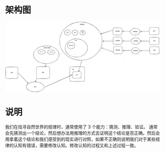 # 架构图
![架构图](img/用于发现规律的ai架构图.excalidraw.svg)
# 说明
我们在找寻自然世界的规律时，通常使用了 3 个能力：猜测、推理、验证。
通常会先猜测出一个结论，然后想办法用推理的方式去证明这个结论是否正确。然后会用拿着这个结论和我们感受到的现实进行对照，如果不正确则说明我们对于某些规律的认知有错误，需要修改认知。修改认知的过程又和上述过程一致。

